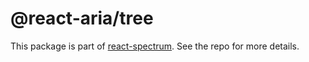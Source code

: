 # @react-aria/tree

This package is part of [react-spectrum](https://github.com/adobe-private/react-spectrum-v3). See the repo for more details.
